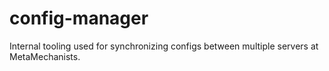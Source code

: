 # config-manager
Internal tooling used for synchronizing configs between multiple servers at MetaMechanists.
